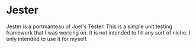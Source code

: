 Jester
======

Jester is a portmanteau of Joel's Tester. This is a simple unit testing framework that I was working on. 
It is not intended to fill any sort of niche. I only intended to use it for myself. 


